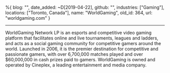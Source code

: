 %{
  blog: "",
  date_added: ~D[2019-04-22],
  github: "",
  industries: ["Gaming"],
  locations: ["Toronto, Canada"],
  name: "WorldGaming",
  old_id: 364,
  url: "worldgaming.com"
}

---

WorldGaming Network LP is an esports and competitive video gaming platform that facilitates online and live tournaments, leagues and ladders, and acts as a social gaming community for competitive gamers around the world. Launched in 2006, it is the premier destination for competitive and passionate gamers, with over 6,700,000 matches played and over $60,000,000 in cash prizes paid to gamers. WorldGaming is owned and operated by Cineplex, a leading entertainment and media company.
